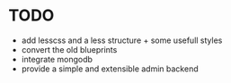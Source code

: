 TODO
====
* add lesscss and a less structure + some usefull styles
* convert the old blueprints
* integrate mongodb
* provide a simple and extensible admin backend

